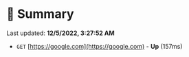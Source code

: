 # 📖 Summary
Last updated: **12/5/2022, 3:27:52 AM**

- `GET` [https://google.com](https://google.com) - **Up** (157ms)
